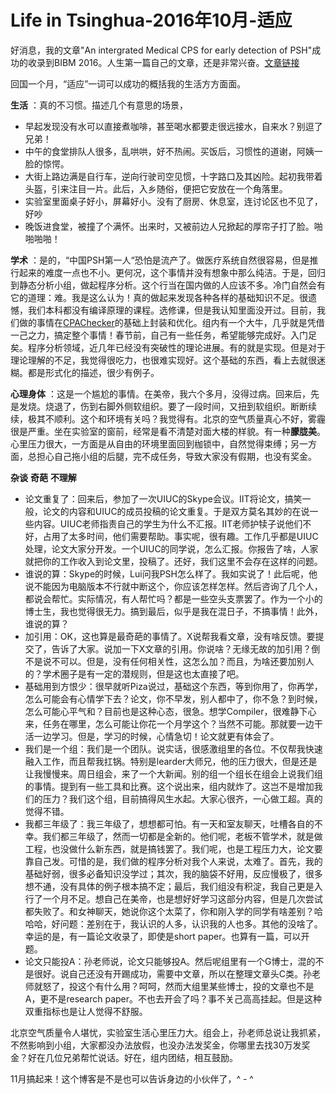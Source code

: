 # Life in Tsinghua-2016年10月-适应	

好消息，我的文章"An intergrated Medical CPS for early detection of PSH"成功的收录到BIBM 2016。人生第一篇自己的文章，还是非常兴奋。[文章链接](http://tomgu1991.github.io/blog/Research/BIBM16B292Preprint.pdf)

回国一个月，“适应”一词可以成功的概括我的生活方方面面。

**生活** ：真的不习惯。描述几个有意思的场景，

* 早起发现没有水可以直接煮咖啡，甚至喝水都要走很远接水，自来水？别逗了兄弟！
* 中午的食堂排队人很多，乱哄哄，好不热闹。买饭后，习惯性的道谢，阿姨一脸的惊愕。
* 大街上路边满是自行车，逆向行驶司空见惯，十字路口及其凶险。起初我带着头盔，引来注目一片。此后，入乡随俗，便把它安放在一个角落里。
* 实验室里面桌子好小，屏幕好小。没有了厨房、休息室，连讨论区也不见了，好吵
* 晚饭进食堂，被撞了个满怀。出来时，又被前边人兄掀起的厚帘子打了脸。啪啪啪啪！

**学术** ：是的，“中国PSH第一人“恐怕是流产了。做医疗系统自然很容易，但是推行起来的难度一点也不小。更何况，这个事情并没有想象中那么纯洁。于是，回归到静态分析小组，做起程序分析。这个行当在国内做的人应该不多。冷门自然会有它的道理：难。我是这么认为！真的做起来发现各种各样的基础知识不足。很遗憾，我们本科都没有编译原理的课程。选修课，但是我认知里面没开过。目前，我们做的事情在[CPAChecker](http://cpachecker.sosy-lab.org/)的基础上封装和优化。组内有一个大牛，几乎就是凭借一己之力，搞定整个事情！春节前，自己有一些任务，希望能够完成好。入门足矣。程序分析领域，近几年已经没有突破性的理论进展。有的就是实现。但是对于理论理解的不足，我觉得很吃力，也很难实现好。这个基础的东西，看上去就很迷糊。都是形式化的描述，很少有例子。

**心理身体** ：这是一个尴尬的事情。在美帝，我六个多月，没得过病。回来后，先是发烧。烧退了，伤到右脚外侧软组织。要了一段时间，又扭到软组织。断断续续，极其不顺利。这个和环境有关吗？我觉得有。北京的空气质量真心不好，雾霾很是严重。坐在实验室的窗前，经常是看不清楚对面大楼的样貌。有一种**朦胧美**。心里压力很大，一方面是从自由的环境里面回到枷锁中，自然觉得束缚；另一方面，总担心自己拖小组的后腿，完不成任务，导致大家没有假期，也没有奖金。

**杂谈** **奇葩** **不理解**

* 论文重复了：回来后，参加了一次UIUC的Skype会议。IIT将论文，搞笑一般，论文的内容和UIUC的成员投稿的论文重复。于是双方莫名其妙的在说一些内容。UIUC老师指责自己的学生为什么不汇报。IIT老师护犊子说他们不好，占用了太多时间，他们需要帮助。事实呢，很有趣。工作几乎都是UIUC处理，论文大家分开发。一个UIUC的同学说，怎么汇报。你报告了啥，人家就把你的工作收入到论文里，投稿了。还好，我们这里不会存在这样的问题。
* 谁说的算：Skype的时候，Lui问我PSH怎么样了。我如实说了！此后呢，他说不能因为电脑版本不行就中断这个，你应该怎样怎样。然后咨询了几个人，都说会帮忙。实际情况，有人帮忙吗？都是一些空头支票罢了。作为一个小的博士生，我也觉得很无力。搞到最后，似乎是我在混日子，不搞事情！此外，谁说的算？
* 加引用：OK，这也算是最奇葩的事情了。X说帮我看文章，没有啥反馈。要提交了，告诉了大家。说加一下X文章的引用。你说啥？无缘无故的加引用？倒不是说不可以。但是，没有任何相关性，这怎么加？而且，为啥还要加别人的？学术圈子是有一定的潜规则，但是这也太直接了吧。
* 基础用到方恨少：很早就听Piza说过，基础这个东西，等到你用了，你再学，怎么可能会有心情学下去？论文，你不早发，别人都中了，你不急？到时候，怎么可能心平气和？目前也是这种心态，很急。想学Compiler，很难静下心来，任务在哪里，怎么可能让你花一个月学这个？当然不可能。那就要一边干活一边学习。但是，学习的时候，心情急切！论文就更有体会了。
* 我们是一个组：我们是一个团队。说实话，很感激组里的各位。不仅帮我快速融入工作，而且帮我扛锅。特别是learder大师兄，他的压力很大，但是还是让我慢慢来。周日组会，来了一个大新闻。别的组一个组长在组会上说我们组的事情。提到有一些工具和比赛。这个说出来，组内就炸了。这岂不是增加我们的压力？我们这个组，目前搞得风生水起。大家心很齐，一心做工超。真的觉得不错。
* 我都三年级了：我三年级了，想想都可怕。有一天和室友聊天，吐槽各自的不幸。我们都三年级了，然而一切都是全新的。他们呢，老板不管学术，就是做工程，也没做什么新东西，就是搞钱罢了。我们呢，也是工程压力大，论文要靠自己发。可惜的是，我们做的程序分析对我个人来说，太难了。首先，我的基础好弱，很多必备知识没学过；其次，我的脑袋不好用，反应慢极了，很多想不通，没有具体的例子根本搞不定；最后，我们组没有积淀，我自己更是入行了一个月不足。想自己在美帝，也是想好好学习这部分内容，但是几次尝试都失败了。和女神聊天，她说你这个太菜了，你和刚入学的同学有啥差别？哈哈哈，好问题：差别在于，我认识的人多，认识我的人也多。其他的没啥了。幸运的是，有一篇论文收录了，即使是short paper。也算有一篇，可以开题。
* 论文只能投A：孙老师说，论文只能够投A。然后呢组里有一个G博士，混的不是很好。说自己还没有开踢成功，需要中文章，所以在整理文章头C类。孙老师就怒了，投这个有什么用？呵呵，然而大组里某些博士，投的文章也不是A，更不是research paper。不也去开会了吗？事不关己高高挂起。但是这种双重指标也是让人觉得不舒服。

北京空气质量令人堪忧，实验室生活心里压力大。组会上，孙老师总说让我抓紧，不然影响到小组，大家都没办法放假，也没办法发奖金，你哪里去找30万发奖金？好在几位兄弟帮忙说话。好在，组内团结，相互鼓励。

11月搞起来！这个博客是不是也可以告诉身边的小伙伴了，^ - ^